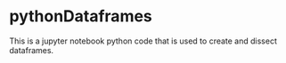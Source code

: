# pythonDataframes
This is a jupyter notebook python code that is used to create and dissect dataframes.
